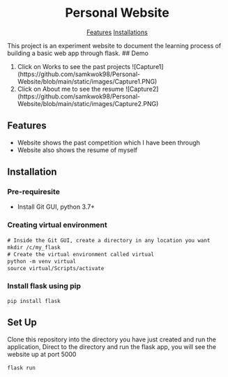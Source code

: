 <h1 align="center">Personal Website</h1>
<p align="center">
    <a href="#features">Features</a>
    <a href="#installation">Installations</a>
</p>
This project is an experiment website to document the learning process of building a basic web app through flask. 
## Demo
<ol>
<li> Click on Works to see the past projects
![Capture1](https://github.com/samkwok98/Personal-Website/blob/main/static/images/Capture1.PNG)
<li> Click on About me to see the resume
![Capture2](https://github.com/samkwok98/Personal-Website/blob/main/static/images/Capture2.PNG)
</ol>

## Features

- Website shows the past competition which I have been through
- Website also shows the resume of myself

## Installation
### Pre-requiresite
- Install Git GUI, python 3.7+

### Creating virtual environment
```shell script
# Inside the Git GUI, create a directory in any location you want
mkdir /c/my_flask
# Create the virtual environment called virtual
python -m venv virtual
source virtual/Scripts/activate
```
### Install flask using pip
```shell script
pip install flask
```
## Set Up
Clone this repository into the directory you have just created and run the application, Direct to the directory and run the flask app, you will see the website up at port 5000
```shell script
flask run
```



